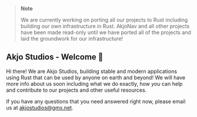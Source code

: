 > **Note** 
> 
> We are currently working on porting all our projects to Rust including building our own infrastructure in Rust. AkjoNav and all other projects have been made read-only until we have ported all of the projects and laid the groundwork for our infrastructure!

## Akjo Studios - Welcome 👋

Hi there! We are Akjo Studios, building stable and modern applications using Rust that can be used by anyone on earth and beyond! We will have more info about us soon including what we do exactly, how *you* can help and contribute to our projects and other useful resources.

If you have any questions that you need answered right now, please email us at [akjostudios@gmx.net](mailto:akjostudios@gmx.net).
